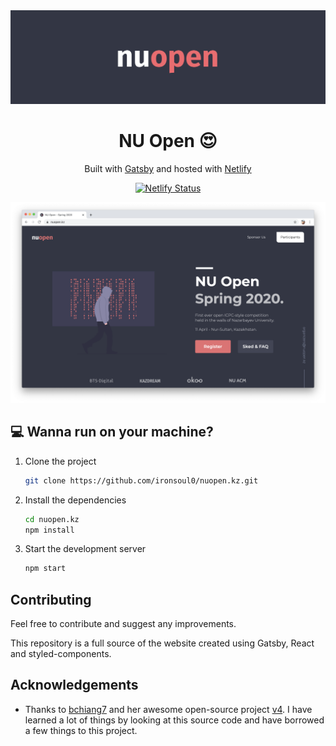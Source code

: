 <div align="center">
  <img alt="Logo" src="./src/images/badge.png" width="550" />
</div>
<h1 align="center">
  NU Open 😍
</h1>
<p align="center">
   Built with <a href="https://www.gatsbyjs.org/" target="_blank">Gatsby</a> and hosted with <a href="https://www.netlify.com/" target="_blank">Netlify</a>
</p>
<p align="center">
  <a href="https://app.netlify.com/sites/dreamy-colden-c7c1ac/deploys" target="_blank">
    <img src="https://api.netlify.com/api/v1/badges/7142fa14-0207-4371-be3e-2aee36835dd9/deploy-status" alt="Netlify Status" />
  </a>
</p>

![demo](./src/images/screen.png)

## 💻 Wanna run on your machine?

1. Clone the project

   ```sh
   git clone https://github.com/ironsoul0/nuopen.kz.git
   ```

1. Install the dependencies

   ```sh
   cd nuopen.kz
   npm install
   ```

3. Start the development server

   ```sh
   npm start
   ```

## Contributing

Feel free to contribute and suggest any improvements.

This repository is a full source of the website created using Gatsby, React and styled-components.

## Acknowledgements

- Thanks to [bchiang7](https://github.com/bchiang7) and her awesome open-source project  [v4](https://github.com/bchiang7/v4). I have learned a lot of things by looking at this source code and have borrowed a few things to this project.